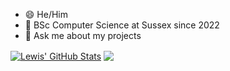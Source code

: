 - 😄 He/Him
- 🌱 BSc Computer Science at Sussex since 2022
- 💬 Ask me about my projects

<a href="#"><img align="center" src="https://github-readme-stats.vercel.app/api?username=LewisRye&show_icons=true&include_all_commits=true&hide_border=true" alt="Lewis' GitHub Stats" /></a> <a href="#"><img align="center" src="https://github-readme-stats.vercel.app/api/top-langs/?username=LewisRye&layout=compact&hide_border=true" /></a>
